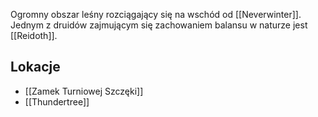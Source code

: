 Ogromny obszar leśny rozciągający się na wschód od [[Neverwinter]]. Jednym z druidów zajmującym się zachowaniem balansu w naturze jest [[Reidoth]].

## Lokacje
- [[Zamek Turniowej Szczęki]]
- [[Thundertree]]